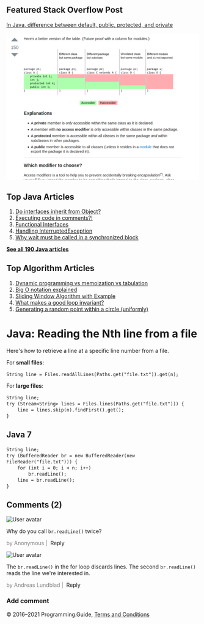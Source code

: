 <span class="underline"></span>

<span class="underline"></span>

## Featured Stack Overflow Post

[In Java, difference between default, public, protected, and private](https://stackoverflow.com/a/33627846/276052)

[<img src="../images/so-featured-33627846.png" alt="StackOverflow screenshot thumbnail" class="screenshot" />](https://stackoverflow.com/a/33627846/276052)

<span class="underline"></span>

## Top Java Articles

1.  [Do interfaces inherit from Object?](do-interfaces-inherit-from-object.html)
2.  [Executing code in comments?!](executing-code-in-comments.html)
3.  [Functional Interfaces](functional-interfaces.html)
4.  [Handling InterruptedException](handling-interrupted-exceptions.html)
5.  [Why wait must be called in a synchronized block](why-wait-must-be-in-synchronized.html)

[**See all 190 Java articles**](index.html)

## Top Algorithm Articles

1.  [Dynamic programming vs memoization vs tabulation](../dynamic-programming-vs-memoization-vs-tabulation.html)
2.  [Big O notation explained](../big-o-notation-explained.html)
3.  [Sliding Window Algorithm with Example](../sliding-window-example.html)
4.  [What makes a good loop invariant?](../what-makes-a-good-loop-invariant.html)
5.  [Generating a random point within a circle (uniformly)](../random-point-within-circle.html)

# Java: Reading the Nth line from a file

Here's how to retrieve a line at a specific line number from a file.

For **small files**:

    String line = Files.readAllLines(Paths.get("file.txt")).get(n);

For **large files**:

    String line;
    try (Stream<String> lines = Files.lines(Paths.get("file.txt"))) {
        line = lines.skip(n).findFirst().get();
    }

## Java 7

    String line;
    try (BufferedReader br = new BufferedReader(new FileReader("file.txt"))) {
        for (int i = 0; i < n; i++)
            br.readLine();
        line = br.readLine();
    }

## Comments (2)

![User avatar](https://www.gravatar.com/avatar/d41d8cd98f00b204e9800998ecf8427e?d=mp)

Why do you call `br.readLine()` twice?

<span style="color: grey">by Anonymous | </span> <span class="reply-button">Reply</span>

![User avatar](https://www.gravatar.com/avatar/99e100243aaa8b1469b1ed4e8bbecb06?d=mp)

The `br.readLine()` in the for loop discards lines. The second `br.readLine()` reads the line we're interested in.

<span style="color: grey">by Andreas Lundblad | </span> <span class="reply-button">Reply</span>

### Add comment

© 2016–2021 Programming.Guide, [Terms and Conditions](../terms-and-conditions.html)
